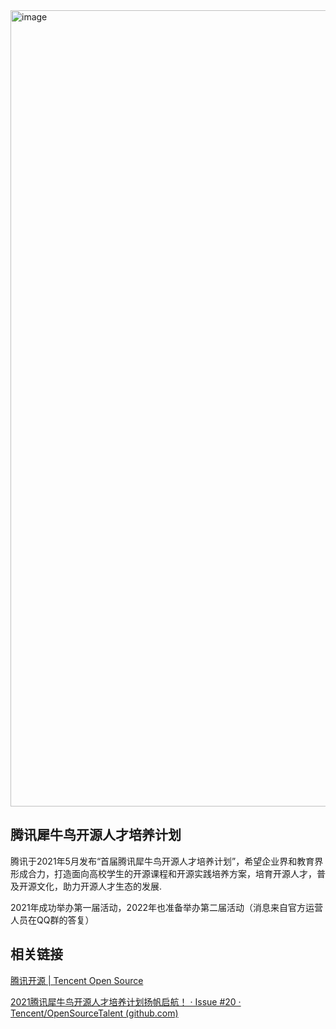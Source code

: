 
<img width="1274" alt="image" src="https://user-images.githubusercontent.com/37730787/169089663-da585755-a1db-4229-8d83-06635ba0872e.png">


## 腾讯犀牛鸟开源人才培养计划

腾讯于2021年5月发布“首届腾讯犀牛鸟开源人才培养计划”，希望企业界和教育界形成合力，打造面向高校学生的开源课程和开源实践培养方案，培育开源人才，普及开源文化，助力开源人才生态的发展.

2021年成功举办第一届活动，2022年也准备举办第二届活动（消息来自官方运营人员在QQ群的答复）


## 相关链接

[腾讯开源 | Tencent Open Source](https://opensource.tencent.com/summer-of-code)

[2021腾讯犀牛鸟开源人才培养计划扬帆启航！ · Issue #20 · Tencent/OpenSourceTalent (github.com)](https://github.com/Tencent/OpenSourceTalent/issues/20)

